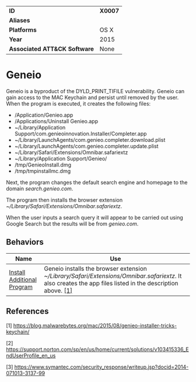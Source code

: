 |||
|---------|------------------------|
|**ID**|**X0007**|
|**Aliases**| |
|**Platforms**|OS X|
|**Year**| 2015 |
|**Associated ATT&CK Software**|None|

Geneio
======
Geneio is a byproduct of the DYLD_PRINT_TIFILE vulnerability. Geneio can gain access to the MAC Keychain and persist until removed by the user. When the program is executed, it creates the following files: 

* /Application/Genieo.app
* /Applications/Uninstall Genieo.app
* ~/Library/Application Support/com.genieoinnovation.Installer/Completer.app
* ~/Library/LaunchAgents/com.genieo.completer.download.plist
* ~/Library/LaunchAgents/com.genieo.completer.update.plist
* ~/Library/Safari/Extensions/Omnibar.safariextz
* ~/Library/Application Support/Genieo/
* /tmp/GenieoInstall.dmg
* /tmp/tmpinstallmc.dmg

Next, the program changes the default search engine and homepage to the domain *search.genieo.com*. 

The program then installs the browser extension *~/Library/Safari/Extensions/Omnibar.safariextz*.

When the user inputs a search query it will appear to be carried out using Google Search but the results will be from *genieo.com*.

Behaviors
---------
|Name|Use|
|---------------------|-------------------------------------------------------|
|[Install Additional Program](../execution/install-prog.md) | Geneio installs the browser extension *~/Library/Safari/Extensions/Omnibar.safariextz*. It also creates the app files listed in the description above. [[1]](#1)|

References
----------
<a name="1">[1]</a> https://blog.malwarebytes.org/mac/2015/08/genieo-installer-tricks-keychain/

<a name="2">[2]</a> https://support.norton.com/sp/en/us/home/current/solutions/v103415336_EndUserProfile_en_us

<a name="3">[3]</a> https://www.symantec.com/security_response/writeup.jsp?docid=2014-071013-3137-99